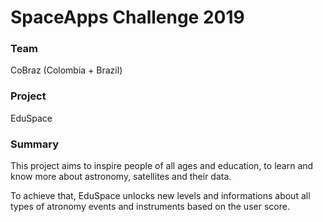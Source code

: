 # SpaceApps Challenge 2019

### Team

CoBraz (Colombia + Brazil)

### Project

EduSpace

### Summary

This project aims to inspire people of all ages and education, to learn and know more about astronomy, satellites and their data.

To achieve that, EduSpace unlocks new levels and informations about all types of atronomy events and instruments based on the user score.
